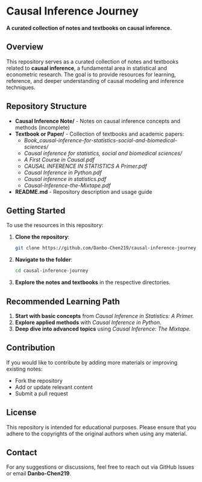 # Causal Inference Journey

**A curated collection of notes and textbooks on causal inference.**

## Overview

This repository serves as a curated collection of notes and textbooks related to **causal inference**, a fundamental area in statistical and econometric research. The goal is to provide resources for learning, reference, and deeper understanding of causal modeling and inference techniques.

## Repository Structure

- **Causal Inference Note/** - Notes on causal inference concepts and methods (incomplete) 
- **Textbook or Paper/** - Collection of textbooks and academic papers:
  - *Book_causal-inference-for-statistics-social-and-biomedical-sciences/*
  - *Causal inference for statistics, social and biomedical sciences/*
  - *A First Course in Causal.pdf*
  - *CAUSAL INFERENCE IN STATISTICS A Primer.pdf*
  - *Causal Inference in Python.pdf*
  - *Causal inference in statistics.pdf*
  - *Causal-Inference-the-Mixtape.pdf*
- **README.md** - Repository description and usage guide

## Getting Started

To use the resources in this repository:

1. **Clone the repository**:

   ```sh
   git clone https://github.com/Danbo-Chen219/causal-inference-journey.git
   ```

2. **Navigate to the folder**:

   ```sh
   cd causal-inference-journey
   ```

3. **Explore the notes and textbooks** in the respective directories.

## Recommended Learning Path

1. **Start with basic concepts** from *Causal Inference in Statistics: A Primer.*
2. **Explore applied methods** with *Causal Inference in Python.*
3. **Deep dive into advanced topics** using *Causal Inference: The Mixtape.*

## Contribution

If you would like to contribute by adding more materials or improving existing notes:

- Fork the repository
- Add or update relevant content
- Submit a pull request

## License

This repository is intended for educational purposes. Please ensure that you adhere to the copyrights of the original authors when using any material.

## Contact

For any suggestions or discussions, feel free to reach out via GitHub Issues or email **Danbo-Chen219**.
